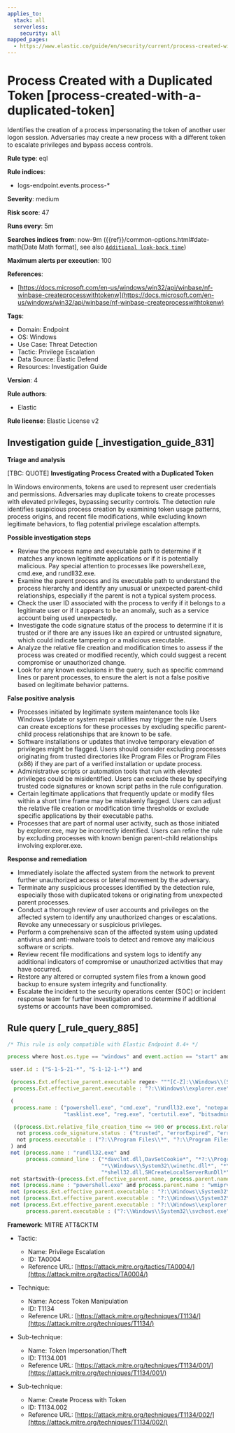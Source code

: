 ```yaml
---
applies_to:
  stack: all
  serverless:
    security: all
mapped_pages:
  - https://www.elastic.co/guide/en/security/current/process-created-with-a-duplicated-token.html
---
```


# Process Created with a Duplicated Token [process-created-with-a-duplicated-token]

Identifies the creation of a process impersonating the token of another user logon session. Adversaries may create a new process with a different token to escalate privileges and bypass access controls.

**Rule type**: eql

**Rule indices**:

* logs-endpoint.events.process-*

**Severity**: medium

**Risk score**: 47

**Runs every**: 5m

**Searches indices from**: now-9m ({{ref}}/common-options.html#date-math[Date Math format], see also [`Additional look-back time`](docs-content://solutions/security/detect-and-alert/create-detection-rule.md#rule-schedule))

**Maximum alerts per execution**: 100

**References**:

* [https://docs.microsoft.com/en-us/windows/win32/api/winbase/nf-winbase-createprocesswithtokenw](https://docs.microsoft.com/en-us/windows/win32/api/winbase/nf-winbase-createprocesswithtokenw)

**Tags**:

* Domain: Endpoint
* OS: Windows
* Use Case: Threat Detection
* Tactic: Privilege Escalation
* Data Source: Elastic Defend
* Resources: Investigation Guide

**Version**: 4

**Rule authors**:

* Elastic

**Rule license**: Elastic License v2

## Investigation guide [_investigation_guide_831]

**Triage and analysis**

[TBC: QUOTE]
**Investigating Process Created with a Duplicated Token**

In Windows environments, tokens are used to represent user credentials and permissions. Adversaries may duplicate tokens to create processes with elevated privileges, bypassing security controls. The detection rule identifies suspicious process creation by examining token usage patterns, process origins, and recent file modifications, while excluding known legitimate behaviors, to flag potential privilege escalation attempts.

**Possible investigation steps**

* Review the process name and executable path to determine if it matches any known legitimate applications or if it is potentially malicious. Pay special attention to processes like powershell.exe, cmd.exe, and rundll32.exe.
* Examine the parent process and its executable path to understand the process hierarchy and identify any unusual or unexpected parent-child relationships, especially if the parent is not a typical system process.
* Check the user ID associated with the process to verify if it belongs to a legitimate user or if it appears to be an anomaly, such as a service account being used unexpectedly.
* Investigate the code signature status of the process to determine if it is trusted or if there are any issues like an expired or untrusted signature, which could indicate tampering or a malicious executable.
* Analyze the relative file creation and modification times to assess if the process was created or modified recently, which could suggest a recent compromise or unauthorized change.
* Look for any known exclusions in the query, such as specific command lines or parent processes, to ensure the alert is not a false positive based on legitimate behavior patterns.

**False positive analysis**

* Processes initiated by legitimate system maintenance tools like Windows Update or system repair utilities may trigger the rule. Users can create exceptions for these processes by excluding specific parent-child process relationships that are known to be safe.
* Software installations or updates that involve temporary elevation of privileges might be flagged. Users should consider excluding processes originating from trusted directories like Program Files or Program Files (x86) if they are part of a verified installation or update process.
* Administrative scripts or automation tools that run with elevated privileges could be misidentified. Users can exclude these by specifying trusted code signatures or known script paths in the rule configuration.
* Certain legitimate applications that frequently update or modify files within a short time frame may be mistakenly flagged. Users can adjust the relative file creation or modification time thresholds or exclude specific applications by their executable paths.
* Processes that are part of normal user activity, such as those initiated by explorer.exe, may be incorrectly identified. Users can refine the rule by excluding processes with known benign parent-child relationships involving explorer.exe.

**Response and remediation**

* Immediately isolate the affected system from the network to prevent further unauthorized access or lateral movement by the adversary.
* Terminate any suspicious processes identified by the detection rule, especially those with duplicated tokens or originating from unexpected parent processes.
* Conduct a thorough review of user accounts and privileges on the affected system to identify any unauthorized changes or escalations. Revoke any unnecessary or suspicious privileges.
* Perform a comprehensive scan of the affected system using updated antivirus and anti-malware tools to detect and remove any malicious software or scripts.
* Review recent file modifications and system logs to identify any additional indicators of compromise or unauthorized activities that may have occurred.
* Restore any altered or corrupted system files from a known good backup to ensure system integrity and functionality.
* Escalate the incident to the security operations center (SOC) or incident response team for further investigation and to determine if additional systems or accounts have been compromised.


## Rule query [_rule_query_885]

```js
/* This rule is only compatible with Elastic Endpoint 8.4+ */

process where host.os.type == "windows" and event.action == "start" and

 user.id : ("S-1-5-21-*", "S-1-12-1-*") and

 (process.Ext.effective_parent.executable regex~ """[C-Z]:\\Windows\\(System32|SysWOW64)\\[a-zA-Z0-9\-\_\.]+\.exe""" or
  process.Ext.effective_parent.executable : "?:\\Windows\\explorer.exe") and

 (
  process.name : ("powershell.exe", "cmd.exe", "rundll32.exe", "notepad.exe", "net.exe", "ntdsutil.exe",
                  "tasklist.exe", "reg.exe", "certutil.exe", "bitsadmin.exe", "msbuild.exe", "esentutl.exe") or

  ((process.Ext.relative_file_creation_time <= 900 or process.Ext.relative_file_name_modify_time <= 900) and
   not process.code_signature.status : ("trusted", "errorExpired", "errorCode_endpoint*") and
   not process.executable : ("?:\\Program Files\\*", "?:\\Program Files (x86)\\*"))
 ) and
 not (process.name : "rundll32.exe" and
      process.command_line : ("*davclnt.dll,DavSetCookie*", "*?:\\Program Files*",
                              "*\\Windows\\System32\\winethc.dll*", "*\\Windows\\SYSTEM32\\EDGEHTML.dll*",
                              "*shell32.dll,SHCreateLocalServerRunDll*")) and
 not startswith~(process.Ext.effective_parent.name, process.parent.name) and
 not (process.name : "powershell.exe" and process.parent.name : "wmiprvse.exe" and process.Ext.effective_parent.executable : "?:\\Windows\\System32\\wsmprovhost.exe") and
 not (process.Ext.effective_parent.executable : "?:\\Windows\\System32\\RuntimeBroker.exe" and process.parent.executable : "?:\\Windows\\System32\\sihost.exe") and
 not (process.Ext.effective_parent.executable : "?:\\Windows\\System32\\sethc.exe" and process.parent.executable : "?:\\Windows\\System32\\svchost.exe") and
 not (process.Ext.effective_parent.executable : "?:\\Windows\\explorer.exe" and
      process.parent.executable : ("?:\\Windows\\System32\\svchost.exe", "?:\\Windows\\System32\\msiexec.exe", "?:\\Windows\\twain_32\\*.exe"))
```

**Framework**: MITRE ATT&CKTM

* Tactic:

    * Name: Privilege Escalation
    * ID: TA0004
    * Reference URL: [https://attack.mitre.org/tactics/TA0004/](https://attack.mitre.org/tactics/TA0004/)

* Technique:

    * Name: Access Token Manipulation
    * ID: T1134
    * Reference URL: [https://attack.mitre.org/techniques/T1134/](https://attack.mitre.org/techniques/T1134/)

* Sub-technique:

    * Name: Token Impersonation/Theft
    * ID: T1134.001
    * Reference URL: [https://attack.mitre.org/techniques/T1134/001/](https://attack.mitre.org/techniques/T1134/001/)

* Sub-technique:

    * Name: Create Process with Token
    * ID: T1134.002
    * Reference URL: [https://attack.mitre.org/techniques/T1134/002/](https://attack.mitre.org/techniques/T1134/002/)



